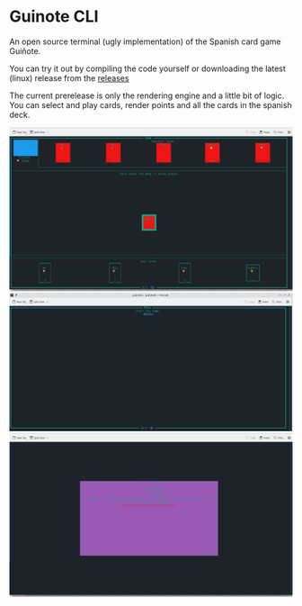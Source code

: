 # Guinote CLI

An open source terminal (ugly implementation) of the Spanish card game Guiñote.

You can try it out by compiling the code yourself or downloading the latest (linux) release from the [releases](https://github.com/v1ctorio/guinotecli/releases)

The current prerelease is only the rendering engine and a little bit of logic. You can select and play cards, render points and all the cards in the spanish deck.

![Screenshot](./assets/Screenshot_20240810_211227.png)
![](./assets/Screenshot_20240810_211147.png)
![](./assets/Screenshot_20240810_211252.png)
